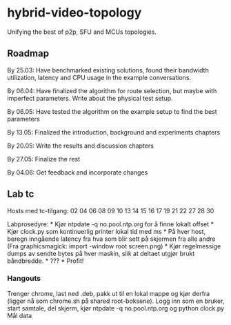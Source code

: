 # hybrid-video-topology
Unifying the best of p2p, SFU and MCUs topologies.


Roadmap
-------

By 25.03: Have benchmarked existing solutions, found their bandwidth utilization, latency and CPU usage in the example conversations.

By 06.04: Have finalized the algorithm for route selection, but maybe with imperfect parameters. Write about the physical test setup.

By 06.05: Have tested the algorithm on the example setup to find the best parameters

By 13.05: Finalized the introduction, background and experiments chapters

By 20.05: Write the results and discussion chapters

By 27.05: Finalize the rest

By 04.06: Get feedback and incorporate changes

Lab tc
------

Hosts med tc-tilgang: 02 04 06 08 09 10 13 14 15 16 17 19 21 22 27 28 30

Labprosedyre:
    * Kjør ntpdate -q no.pool.ntp.org for å finne lokalt offset
    * Kjør clock.py som kontinuerlig printer lokal tid med ms
    * På hver host, beregn inngående latency fra hva som blir sett på skjermen fra alle andre (Fra graphicsmagick: import -window root screen.png)
    * Kjør regelmessige dumps av sendte bytes på hver maskin, slik at deltaet utgjør brukt båndbredde.
    * ???
    * Profit!

### Hangouts

Trenger chrome, last ned .deb, pakk ut til en lokal mappe og kjør derfra (ligger nå som chrome.sh på shared root-boksene).
Logg inn som en bruker, start samtale, del skjerm, kjør ntpdate -q no.pool.ntp.org og python clock.py
Mål data
